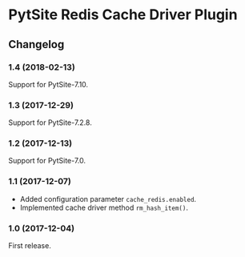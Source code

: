 # PytSite Redis Cache Driver Plugin


## Changelog


### 1.4 (2018-02-13)

Support for PytSite-7.10.


### 1.3 (2017-12-29)

Support for PytSite-7.2.8.


### 1.2 (2017-12-13)

Support for PytSite-7.0.


### 1.1 (2017-12-07)

- Added configuration parameter `cache_redis.enabled`.
- Implemented cache driver method `rm_hash_item()`.


### 1.0 (2017-12-04)

First release.
